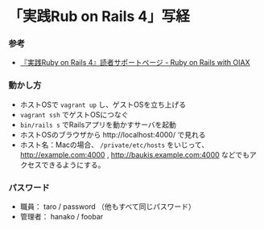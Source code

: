 「実践Rub on Rails 4」写経
==========================

### 参考

* [『実践Ruby on Rails 4』読者サポートページ - Ruby on Rails with OIAX](http://www.oiax.jp/jissen_rails)


### 動かし方

* ホストOSで `vagrant up` し、ゲストOSを立ち上げる
* `vagrant ssh` でゲストOSにつなぐ
* `bin/rails s` でRailsアプリを動かすサーバを起動
* ホストOSのブラウザから http://localhost:4000/ で見れる
* ホスト名：Macの場合、 `/private/etc/hosts` をいじって、
  http://example.com:4000 , http://baukis.example.com:4000 などでもアクセスできるようにする。


### パスワード

* 職員： taro / password （他もすべて同じパスワード）
* 管理者： hanako / foobar
